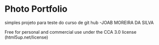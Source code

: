 # Photo Portfolio

simples projeto para teste do curso de git hub -JOAB MOREIRA DA SILVA

Free for personal and commercial use under the CCA 3.0 license (html5up.net/license)
